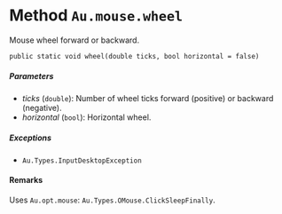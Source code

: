 # Method `Au.mouse.wheel`

Mouse wheel forward or backward.

```
public static void wheel(double ticks, bool horizontal = false)
```

##### Parameters

- *ticks*  (`double`):
    Number of wheel ticks forward (positive) or backward (negative).
- *horizontal*  (`bool`):
    Horizontal wheel.

##### Exceptions

- `Au.Types.InputDesktopException`

#### Remarks

Uses `Au.opt.mouse`: `Au.Types.OMouse.ClickSleepFinally`.